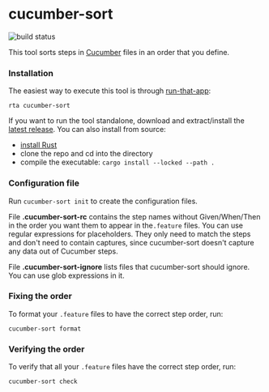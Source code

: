 # cucumber-sort

![build status](https://github.com/kevgo/cucumber-sort/actions/workflows/ci.yml/badge.svg)

This tool sorts steps in [Cucumber](https://cucumber.io) files in an order that
you define.

### Installation

The easiest way to execute this tool is through
[run-that-app](https://github.com/kevgo/run-that-app):

```
rta cucumber-sort
```

If you want to run the tool standalone, download and extract/install the
[latest release](https://github.com/kevgo/cucumber-sort/releases/latest). You
can also install from source:

- [install Rust](https://rustup.rs)
- clone the repo and cd into the directory
- compile the executable: `cargo install --locked --path .`

### Configuration file

Run `cucumber-sort init` to create the configuration files.

File **.cucumber-sort-rc** contains the step names without Given/When/Then in
the order you want them to appear in the`.feature` files. You can use regular
expressions for placeholders. They only need to match the steps and don't need
to contain captures, since cucumber-sort doesn't capture any data out of
Cucumber steps.

File **.cucumber-sort-ignore** lists files that cucumber-sort should ignore. You
can use glob expressions in it.

### Fixing the order

To format your `.feature` files to have the correct step order, run:

```
cucumber-sort format
```

### Verifying the order

To verify that all your `.feature` files have the correct step order, run:

```
cucumber-sort check
```

